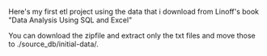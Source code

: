 Here's my first etl project using the data that i download from Linoff's book "Data Analysis Using SQL and Excel"

You can download the zipfile and extract only the txt files and move those to ./source_db/initial-data/.

